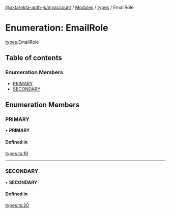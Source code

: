 [@okta/okta-auth-js/myaccount](../README.md) / [Modules](../modules.md) / [types](../modules/types.md) / EmailRole

# Enumeration: EmailRole

[types](../modules/types.md).EmailRole

## Table of contents

### Enumeration Members

- [PRIMARY](types.EmailRole.md#primary)
- [SECONDARY](types.EmailRole.md#secondary)

## Enumeration Members

### PRIMARY

• **PRIMARY**

#### Defined in

[types.ts:19](https://github.com/okta/okta-auth-js/blob/master/lib/myaccount/types.ts#L19)

___

### SECONDARY

• **SECONDARY**

#### Defined in

[types.ts:20](https://github.com/okta/okta-auth-js/blob/master/lib/myaccount/types.ts#L20)
